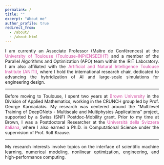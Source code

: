 ```yaml
---
permalink: /
title: ""
excerpt: "About me"
author_profile: true
redirect_from: 
  - /about/
  - /about.html
---
```



<div style="text-align: justify"> I am currently an Associate Professor (Maître de Conférences) at the <span style="color:rgb(199, 21, 133, 0.75)"> University of Toulouse (Toulouse-INP/ENSEEIHT)</span> and a member of the Parallel Algorithms and Optimization (APO) team within the IRIT Laboratory. I am also affiliated with the <span style="color:rgb(199, 21, 133, 0.75)"> Artificial and Natural Intelligence Toulouse Institute (ANITI)</span>, where I hold the international research chair, dedicated to advancing the hybridization of AI and large-scale simulations for engineering design. </div> <hr>

<div style="text-align: justify"> Before moving to Toulouse, I spent two years at <span style="color:rgb(199, 21, 133, 0.75)"> Brown University</span> in the Division of Applied Mathematics, working in the CRUNCH group led by Prof. George Karniadakis. My research was centered around the "Multilevel Training of DeepONets - Multiscale and Multiphysics Applications" project, supported by a Swiss (SNF) Postdoc-Mobility grant. Prior to my time at Brown, I was a Postdoctoral Researcher at the <span style="color:rgb(199, 21, 133, 0.75)">Università della Svizzera italiana</span>, where I also earned a Ph.D. in Computational Science under the supervision of Prof. Rolf Krause. </div> <hr>

<div style="text-align: justify">My research interests involve topics on the interface of scientific machine learning, numerical modeling, nonlinear optimization, engineering, and high-performance computing. </div>